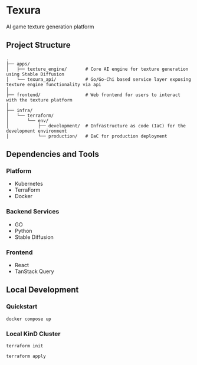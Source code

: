 # Texura

AI game texture generation platform

## Project Structure 

```
.
├── apps/
│   ├── texture_engine/       # Core AI engine for texture generation using Stable Diffusion
│   └── texura_api/           # Go/Go-Chi based service layer exposing texture engine functionality via api
│
├── frontend/                 # Web frontend for users to interact with the texture platform
│
├── infra/
│   └── terraform/
│       └── env/
│           ├── development/  # Infrastructure as code (IaC) for the development environment
│           └── production/   # IaC for production deployment
```

## Dependencies and Tools

### Platform
- Kubernetes
- TerraForm
- Docker

### Backend Services
- GO
- Python
- Stable Diffusion

### Frontend
- React
- TanStack Query

## Local Development 

### Quickstart
```
docker compose up 
```

### Local KinD Cluster 

```
terraform init
```

```
terraform apply
```

